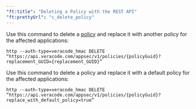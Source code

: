 ```yaml
---
"ft:title": "Deleting a Policy with the REST API"
"ft:prettyUrl": "c_delete_policy"
---
```

Use this command to delete a [policy](https://docs.veracode.com/r/c_appsec_policies) and replace it with another policy for the affected applications:

```shell
http --auth-type=veracode_hmac DELETE “https://api.veracode.com/appsec/v1/policies/{policyGuid}?replacement_GUID={replacement_GUID}”   
```

Use this command to delete a policy and replace it with a default policy for the affected applications:

```shell
http --auth-type=veracode_hmac DELETE “https://api.veracode.com/appsec/v1/policies/{policyGuid}?replace_with_default_policy=true”
```
